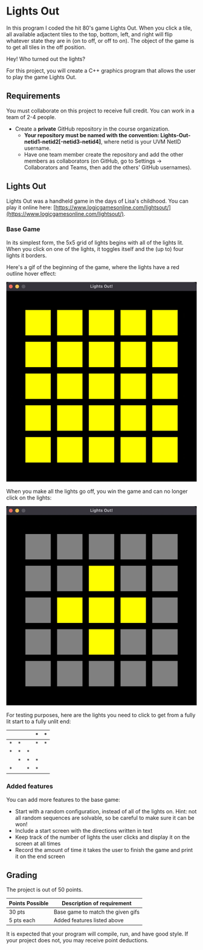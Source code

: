 # Lights Out
In this program I coded the hit 80's game Lights Out. When you click a tile, all 
available adjactent tiles to the top, bottom, left, and right will flip whatever 
state they are in (on to off, or off to on). The object of the game is to get all
tiles in the off position.
















Hey! Who turned out the lights?

For this project, you will create a C++ graphics program that allows the user to play the game Lights Out.

## Requirements
You must collaborate on this project to receive full credit. You can work in a team of 2-4 people.

* Create a **private** GitHub repository in the course organization.
  * **Your repository must be named with the convention: Lights-Out-netid1-netid2[-netid3-netid4]**, where netid is your UVM NetID username.
  * Have one team member create the repository and add the other members as collaborators (on GitHub, go to Settings -> Collaborators and Teams, then add the others' GitHub usernames).

## Lights Out
Lights Out was a handheld game in the days of Lisa's childhood. You can play it online here: [https://www.logicgamesonline.com/lightsout/](https://www.logicgamesonline.com/lightsout/).

### Base Game
In its simplest form, the 5x5 grid of lights begins with all of the lights lit. When you click on one of the lights, it toggles itself and the (up to) four lights it borders.

Here's a gif of the beginning of the game, where the lights have a red outline hover effect: 

![Lights-Out-Game-Start.gif](Lights-Out-Game-Start.gif)

When you make all the lights go off, you win the game and can no longer click on the lights:

![Lights-Out-Game-End.gif](Lights-Out-Game-End.gif)

For testing purposes, here are the lights you need to click to get from a fully lit start to a fully unlit end:

| | | |*|*|
|-|-|-|-|-|
|*|*| |*|*|
|*|*|*| | |
| |*|*|*| |
|*| |*|*| |

### Added features
You can add more features to the base game:
* Start with a random configuration, instead of all of the lights on. Hint: not all random sequences are solvable, so be careful to make sure it can be won!
* Include a start screen with the directions written in text
* Keep track of the number of lights the user clicks and display it on the screen at all times
* Record the amount of time it takes the user to finish the game and print it on the end screen

## Grading
The project is out of 50 points.

| Points Possible | Description of requirement        |
|-----------------|-----------------------------------|
| 30 pts          | Base game to match the given gifs |
| 5 pts each      | Added features listed above       |

It is expected that your program will compile, run, and have good style. If your project does not, you may receive point deductions.

